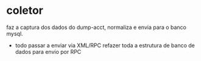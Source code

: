 # coletor

faz a captura dos dados do dump-acct, normaliza e envia para o banco mysql.

- todo 
  passar a enviar via XML/RPC 
  refazer toda a estrutura de banco de dados para envio por RPC
  
  

